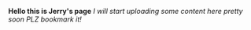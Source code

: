 **Hello this is Jerry's page**
_I will start uploading some content here pretty soon_
_PLZ bookmark it!_
